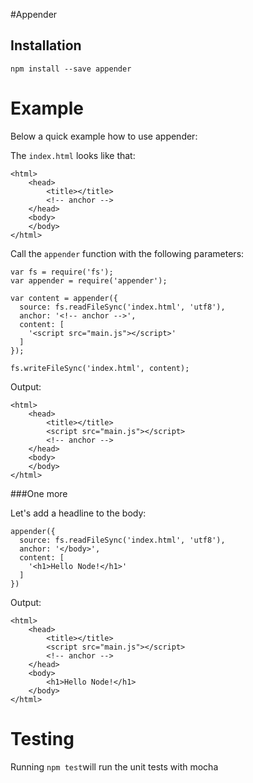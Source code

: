 #Appender


## Installation

```npm install --save appender```

# Example

Below a quick example how to use appender:


The ```index.html``` looks like that:

```
<html>
	<head>
		<title></title>
		<!-- anchor -->
	</head>
	<body>
	</body>
</html>
```
Call the ```appender``` function with the following parameters:

```
var fs = require('fs');
var appender = require('appender');

var content = appender({
  source: fs.readFileSync('index.html', 'utf8'),
  anchor: '<!-- anchor -->',
  content: [
    '<script src="main.js"></script>'
  ]
});

fs.writeFileSync('index.html', content);
```

Output: 

```
<html>
	<head>
		<title></title>
		<script src="main.js"></script>
		<!-- anchor -->
	</head>
	<body>
	</body>
</html>
```

###One more

Let's add a headline to the body:

```
appender({
  source: fs.readFileSync('index.html', 'utf8'),
  anchor: '</body>',
  content: [
    '<h1>Hello Node!</h1>'
  ]
})
```

Output: 

```
<html>
	<head>
		<title></title>
		<script src="main.js"></script>
		<!-- anchor -->
	</head>
	<body>
		<h1>Hello Node!</h1>
	</body>
</html>
```

# Testing
Running ```npm test```will run the unit tests with mocha